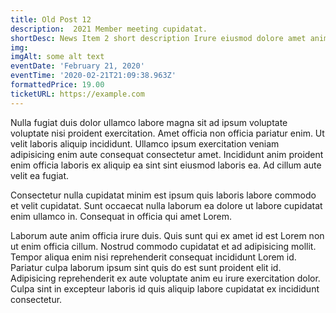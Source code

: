 ```yaml
---
title: Old Post 12
description:  2021 Member meeting cupidatat.
shortDesc: News Item 2 short description Irure eiusmod dolore amet anim non laboris amet.
img: 
imgAlt: some alt text
eventDate: 'February 21, 2020'
eventTime: '2020-02-21T21:09:38.963Z'
formattedPrice: 19.00
ticketURL: https://example.com
---
```



Nulla fugiat duis dolor ullamco labore magna sit ad ipsum voluptate voluptate nisi proident exercitation. Amet officia non officia pariatur enim. Ut velit laboris aliquip incididunt. Ullamco ipsum exercitation veniam adipisicing enim aute consequat consectetur amet. Incididunt anim proident enim officia laboris ex aliquip ea sint sint eiusmod laboris ea. Ad cillum aute velit ea fugiat.

Consectetur nulla cupidatat minim est ipsum quis laboris labore commodo et velit cupidatat. Sunt occaecat nulla laborum ea dolore ut labore cupidatat enim ullamco in. Consequat in officia qui amet Lorem.

Laborum aute anim officia irure duis. Quis sunt qui ex amet id est Lorem non ut enim officia cillum. Nostrud commodo cupidatat et ad adipisicing mollit. Tempor aliqua enim nisi reprehenderit consequat incididunt Lorem id. Pariatur culpa laborum ipsum sint quis do est sunt proident elit id. Adipisicing reprehenderit ex aute voluptate anim eu irure exercitation dolor. Culpa sint in excepteur laboris id quis aliquip labore cupidatat ex incididunt consectetur.